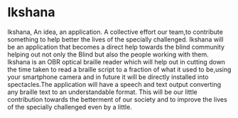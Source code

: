 # Ikshana
Ikshana, An idea, an application.
A collective effort our team,to contribute something to help better the lives of the specially challenged. Ikshana will be an application that becomes a direct help towards the blind community helping out not only the Blind but also the people working with them.
Ikshana is an OBR optical braille reader which will help out in cutting down the time taken to read a braille script to a fraction of what it used to be,using your smartphone camera and in future it will be directly installed into spectacles.The application will have a speech and text output converting any braille text to an understandable format.
This will be our little contribution towards the betterment of our society and to improve the lives of the specially challenged even by a little.
